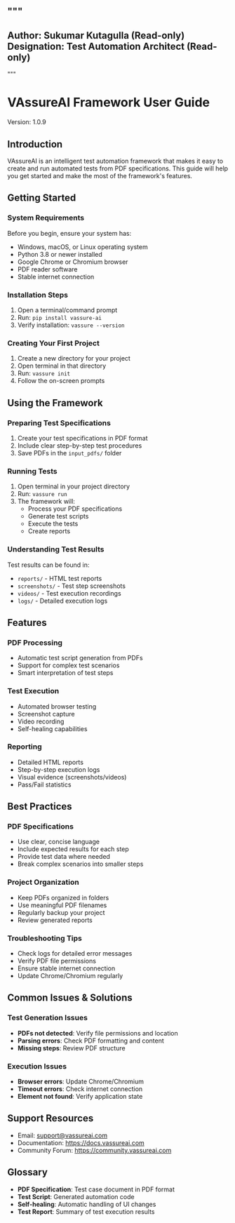 """
-----------------------
Author: Sukumar Kutagulla (Read-only)
Designation: Test Automation Architect (Read-only)
-----------------------
"""

# VAssureAI Framework User Guide
Version: 1.0.9

## Introduction
VAssureAI is an intelligent test automation framework that makes it easy to create and run automated tests from PDF specifications. This guide will help you get started and make the most of the framework's features.

## Getting Started

### System Requirements
Before you begin, ensure your system has:
- Windows, macOS, or Linux operating system
- Python 3.8 or newer installed
- Google Chrome or Chromium browser
- PDF reader software
- Stable internet connection

### Installation Steps
1. Open a terminal/command prompt
2. Run: `pip install vassure-ai`
3. Verify installation: `vassure --version`

### Creating Your First Project
1. Create a new directory for your project
2. Open terminal in that directory
3. Run: `vassure init`
4. Follow the on-screen prompts

## Using the Framework

### Preparing Test Specifications
1. Create your test specifications in PDF format
2. Include clear step-by-step test procedures
3. Save PDFs in the `input_pdfs/` folder

### Running Tests
1. Open terminal in your project directory
2. Run: `vassure run`
3. The framework will:
   - Process your PDF specifications
   - Generate test scripts
   - Execute the tests
   - Create reports

### Understanding Test Results
Test results can be found in:
- `reports/` - HTML test reports
- `screenshots/` - Test step screenshots
- `videos/` - Test execution recordings
- `logs/` - Detailed execution logs

## Features

### PDF Processing
- Automatic test script generation from PDFs
- Support for complex test scenarios
- Smart interpretation of test steps

### Test Execution
- Automated browser testing
- Screenshot capture
- Video recording
- Self-healing capabilities

### Reporting
- Detailed HTML reports
- Step-by-step execution logs
- Visual evidence (screenshots/videos)
- Pass/Fail statistics

## Best Practices

### PDF Specifications
- Use clear, concise language
- Include expected results for each step
- Provide test data where needed
- Break complex scenarios into smaller steps

### Project Organization
- Keep PDFs organized in folders
- Use meaningful PDF filenames
- Regularly backup your project
- Review generated reports

### Troubleshooting Tips
- Check logs for detailed error messages
- Verify PDF file permissions
- Ensure stable internet connection
- Update Chrome/Chromium regularly

## Common Issues & Solutions

### Test Generation Issues
- **PDFs not detected**: Verify file permissions and location
- **Parsing errors**: Check PDF formatting and content
- **Missing steps**: Review PDF structure

### Execution Issues
- **Browser errors**: Update Chrome/Chromium
- **Timeout errors**: Check internet connection
- **Element not found**: Verify application state

## Support Resources
- Email: support@vassureai.com
- Documentation: https://docs.vassureai.com
- Community Forum: https://community.vassureai.com

## Glossary
- **PDF Specification**: Test case document in PDF format
- **Test Script**: Generated automation code
- **Self-healing**: Automatic handling of UI changes
- **Test Report**: Summary of test execution results